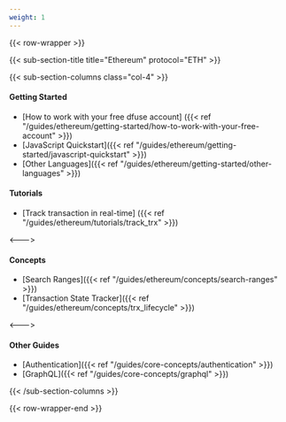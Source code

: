 ```yaml
---
weight: 1
---
```


{{< row-wrapper >}}

{{< sub-section-title title="Ethereum" protocol="ETH" >}}

{{< sub-section-columns  class="col-4" >}}

#### Getting Started
* [How to work with your free dfuse account] ({{< ref "/guides/ethereum/getting-started/how-to-work-with-your-free-account" >}})
* [JavaScript Quickstart]({{< ref "/guides/ethereum/getting-started/javascript-quickstart" >}})
* [Other Languages]({{< ref "/guides/ethereum/getting-started/other-languages" >}})

#### Tutorials
* [Track transaction in real-time] ({{< ref "/guides/ethereum/tutorials/track_trx" >}})

<--->

#### Concepts
* [Search Ranges]({{< ref "/guides/ethereum/concepts/search-ranges" >}})
* [Transaction State Tracker]({{< ref "/guides/ethereum/concepts/trx_lifecycle" >}})

<--->

#### Other Guides

* [Authentication]({{< ref "/guides/core-concepts/authentication" >}})
* [GraphQL]({{< ref "/guides/core-concepts/graphql" >}})

{{< /sub-section-columns >}}

{{< row-wrapper-end >}}